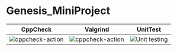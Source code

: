 # Genesis_MiniProject





|CppCheck|Valgrind|UnitTest|
|--------|--------|--------|
|![cppcheck-action](https://github.com/99002652/Genesis_MiniProject/workflows/cppcheck-action/badge.svg)|![cppcheck-action](https://github.com/99002652/Genesis_MiniProject/workflows/cppcheck-action/badge.svg)|![Unit testing](https://github.com/99002652/Genesis_MiniProject/workflows/Unit%20testing/badge.svg?branch=master)|
